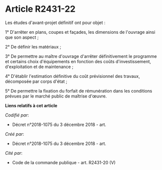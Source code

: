 # Article R2431-22

Les études d'avant-projet définitif ont pour objet :

1° D'arrêter en plans, coupes et façades, les dimensions de l'ouvrage ainsi que son aspect ;

2° De définir les matériaux ;

3° De permettre au maître d'ouvrage d'arrêter définitivement le programme et certains choix d'équipements en fonction des
coûts d'investissement, d'exploitation et de maintenance ;

4° D'établir l'estimation définitive du coût prévisionnel des travaux, décomposée par corps d'état ;

5° De permettre la fixation du forfait de rémunération dans les conditions prévues par le marché public de maîtrise d'œuvre.

**Liens relatifs à cet article**

_Codifié par_:

  - Décret n°2018-1075 du 3 décembre 2018 - art.

_Créé par_:

  - Décret n°2018-1075 du 3 décembre 2018 - art.

_Cité par_:

  - Code de la commande publique - art. R2431-20 (V)

